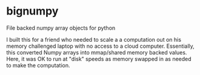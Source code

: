 # bignumpy
File backed numpy array objects for python

I built this for a friend who needed to scale a a computation out on his memory challenged laptop with no access to a cloud computer.  Essentially, this converted Numpy arrays into mmap/shared memory backed values.  Here, it was OK to run at "disk" speeds as memory swapped in as needed to make the computation.  
